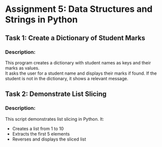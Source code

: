 # Assignment 5: Data Structures and Strings in Python

## Task 1: Create a Dictionary of Student Marks

### Description:
This program creates a dictionary with student names as keys and their marks as values.  
It asks the user for a student name and displays their marks if found. If the student is not in the dictionary, it shows a relevant message.




## Task 2: Demonstrate List Slicing

### Description:
This script demonstrates list slicing in Python. It:
- Creates a list from 1 to 10
- Extracts the first 5 elements
- Reverses and displays the sliced list


